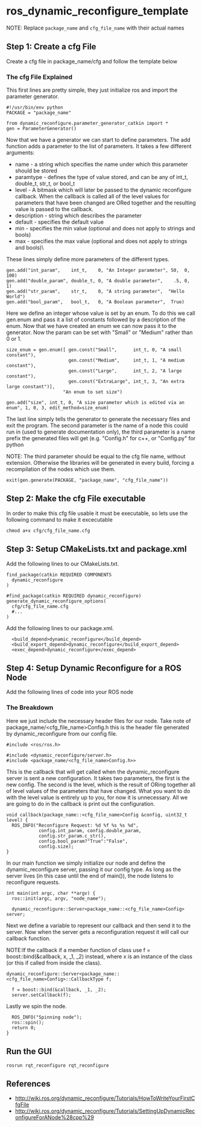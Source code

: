 # ros_dynamic_reconfigure_template
NOTE: Replace `package_name` and `cfg_file_name` with their actual names 
## Step 1: Create a cfg File
Create a cfg file in package_name/cfg and follow the template below

### The cfg File Explained
This first lines are pretty simple, they just initialize ros and import the parameter generator.
```
#!/usr/bin/env python
PACKAGE = "package_name"

from dynamic_reconfigure.parameter_generator_catkin import *
gen = ParameterGenerator()
```
Now that we have a generator we can start to define parameters. The add function adds a parameter to the list of parameters. It takes a few different arguments:
- name - a string which specifies the name under which this parameter should be stored
- paramtype - defines the type of value stored, and can be any of int_t, double_t, str_t, or bool_t
- level - A bitmask which will later be passed to the dynamic reconfigure callback. When the callback is called all of the level values for parameters that have been changed are ORed together and the resulting value is passed to the callback.
- description - string which describes the parameter
- default - specifies the default value
- min - specifies the min value (optional and does not apply to strings and bools)
- max - specifies the max value (optional and does not apply to strings and bools)\

These lines simply define more parameters of the different types.
```
gen.add("int_param",    int_t,    0, "An Integer parameter", 50,  0, 100)
gen.add("double_param", double_t, 0, "A double parameter",    .5, 0,   1)
gen.add("str_param",    str_t,    0, "A string parameter",  "Hello World")
gen.add("bool_param",   bool_t,   0, "A Boolean parameter",  True)
```
Here we define an integer whose value is set by an enum. To do this we call gen.enum and pass it a list of constants followed by a description of the enum. Now that we have created an enum we can now pass it to the generator. Now the param can be set with "Small" or "Medium" rather than 0 or 1.
```
size_enum = gen.enum([ gen.const("Small",      int_t, 0, "A small constant"),
                       gen.const("Medium",     int_t, 1, "A medium constant"),
                       gen.const("Large",      int_t, 2, "A large constant"),
                       gen.const("ExtraLarge", int_t, 3, "An extra large constant")],
                     "An enum to set size")

gen.add("size", int_t, 0, "A size parameter which is edited via an enum", 1, 0, 3, edit_method=size_enum)
```
The last line simply tells the generator to generate the necessary files and exit the program. The second parameter is the name of a node this could run in (used to generate documentation only), the third parameter is a name prefix the generated files will get (e.g. "<name>Config.h" for c++, or "<name>Config.py" for python

NOTE: The third parameter should be equal to the cfg file name, without extension. Otherwise the libraries will be generated in every build, forcing a recompilation of the nodes which use them.
```
exit(gen.generate(PACKAGE, "package_name", "cfg_file_name"))
```
## Step 2: Make the cfg File executable
In order to make this cfg file usable it must be executable, so lets use the following command to make it excecutable
```
chmod a+x cfg/cfg_file_name.cfg
```
## Step 3: Setup CMakeLists.txt and package.xml
Add the following lines to our CMakeLists.txt.
```
find_package(catkin REQUIRED COMPONENTS
  dynamic_reconfigure
)

#find_package(catkin REQUIRED dynamic_reconfigure)
generate_dynamic_reconfigure_options(
  cfg/cfg_file_name.cfg
  #...
)
```
Add the following lines to our package.xml.
```
  <build_depend>dynamic_reconfigure</build_depend>
  <build_export_depend>dynamic_reconfigure</build_export_depend>
  <exec_depend>dynamic_reconfigure</exec_depend>
```
## Step 4: Setup Dynamic Reconfigure for a ROS Node
Add the following lines of code into your ROS node

### The Breakdown
Here we just include the necessary header files for our node. Take note of package_name/<cfg_file_name>Config.h this is the header file generated by dynamic_reconfigure from our config file.
```
#include <ros/ros.h>

#include <dynamic_reconfigure/server.h>
#include <package_name/<cfg_file_name>Config.h>>
```
This is the callback that will get called when the dynamic_reconfigure server is sent a new configuration. It takes two parameters, the first is the new config. The second is the level, which is the result of ORing together all of level values of the parameters that have changed. What you want to do with the level value is entirely up to you, for now it is unnecessary. All we are going to do in the callback is print out the configuration.
```
void callback(package_name::<cfg_file_name>Config &config, uint32_t level) {
  ROS_INFO("Reconfigure Request: %d %f %s %s %d", 
            config.int_param, config.double_param, 
            config.str_param.c_str(), 
            config.bool_param?"True":"False", 
            config.size);
}
```
In our main function we simply initialize our node and define the dynamic_reconfigure server, passing it our config type. As long as the server lives (in this case until the end of main()), the node listens to reconfigure requests.
```
int main(int argc, char **argv) {
  ros::init(argc, argv, "node_name");

  dynamic_reconfigure::Server<package_name::<cfg_file_name>Config> server;
```
Next we define a variable to represent our callback and then send it to the server. Now when the server gets a reconfiguration request it will call our callback function.

NOTE:If the callback if a member function of class use f = boost::bind(&callback, x, _1, _2) instead, where x is an instance of the class (or this if called from inside the class).
```
dynamic_reconfigure::Server<package_name::<cfg_file_name>Config>::CallbackType f;

  f = boost::bind(&callback, _1, _2);
  server.setCallback(f);
```
Lastly we spin the node.
```
  ROS_INFO("Spinning node");
  ros::spin();
  return 0;
}
```
## Run the GUI
```
rosrun rqt_reconfigure rqt_reconfigure
```

## References
- http://wiki.ros.org/dynamic_reconfigure/Tutorials/HowToWriteYourFirstCfgFile
- http://wiki.ros.org/dynamic_reconfigure/Tutorials/SettingUpDynamicReconfigureForANode%28cpp%29
